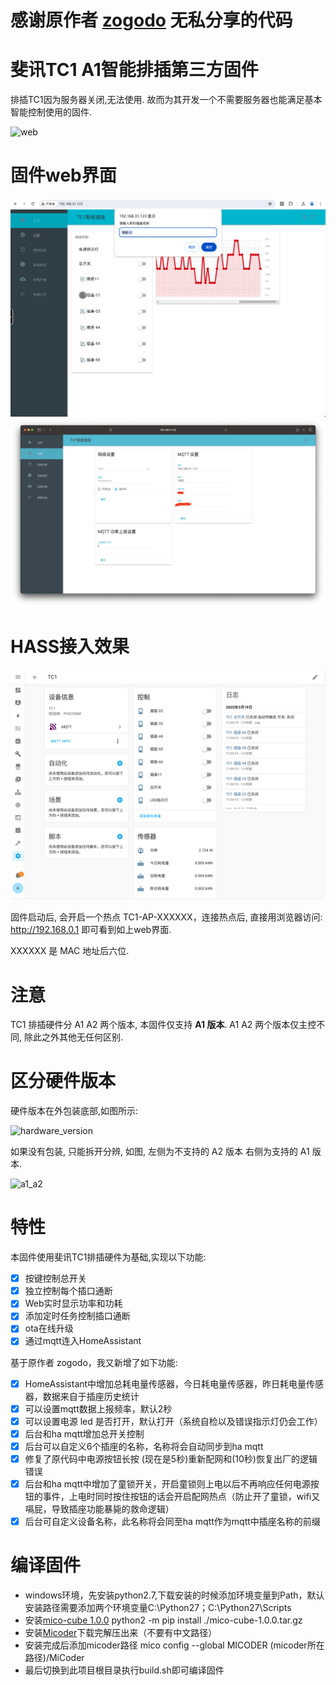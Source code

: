 # 感谢原作者 [zogodo](https://github.com/zogodo/zTC1) 无私分享的代码
# 斐讯TC1 A1智能排插第三方固件
排插TC1因为服务器关闭,无法使用. 故而为其开发一个不需要服务器也能满足基本智能控制使用的固件.

![web](./doc/Phicomm_TC1.png)



# 固件web界面

<img src="doc/IMG_0863.png"><img src="doc/1.png">

# HASS接入效果
<img src="doc/IMG_0862.png">

固件启动后, 会开启一个热点 TC1-AP-XXXXXX，连接热点后, 直接用浏览器访问: http://192.168.0.1 即可看到如上web界面.

XXXXXX 是 MAC 地址后六位.



# 注意

TC1 排插硬件分 A1 A2 两个版本, 本固件仅支持 **A1 版本**. A1 A2 两个版本仅主控不同, 除此之外其他无任何区别.



# 区分硬件版本

硬件版本在外包装底部,如图所示:

![hardware_version](./doc/hardware_version.png)

如果没有包装, 只能拆开分辨, 如图, 左侧为不支持的 A2 版本 右侧为支持的 A1 版本.

![a1_a2](./doc/a1_a2.png)



# 特性

本固件使用斐讯TC1排插硬件为基础,实现以下功能:

- [x] 按键控制总开关
- [x] 独立控制每个插口通断
- [x] Web实时显示功率和功耗
- [x] 添加定时任务控制插口通断
- [x] ota在线升级
- [x] 通过mqtt连入HomeAssistant

基于原作者 zogodo，我又新增了如下功能:

- [x] HomeAssistant中增加总耗电量传感器，今日耗电量传感器，昨日耗电量传感器，数据来自于插座历史统计
- [x] 可以设置mqtt数据上报频率，默认2秒
- [x] 可以设置电源 led 是否打开，默认打开（系统自检以及错误指示灯仍会工作）
- [x] 后台和ha mqtt增加总开关控制
- [x] 后台可以自定义6个插座的名称，名称将会自动同步到ha mqtt
- [x] 修复了原代码中电源按钮长按 (现在是5秒)重新配网和(10秒)恢复出厂的逻辑错误 
- [x] 后台和ha mqtt中增加了童锁开关，开启童锁则上电以后不再响应任何电源按钮的事件，上电时同时按住按钮的话会开启配网热点（防止开了童锁，wifi又嗝屁，导致插座功能暴毙的救命逻辑）
- [x] 后台可自定义设备名称，此名称将会同至ha mqtt作为mqtt中插座名称的前缀

# 编译固件

- windows环境，先安装python2.7,下载安装的时候添加环境变量到Path，默认安装路径需要添加两个环境变量C:\Python27；C:\Python27\Scripts
- 安装[mico-cube 1.0.0](https://files.pythonhosted.org/packages/a8/4e/687a3ef2edabfd9fdd797747d6eeb2ddbe70e65c49fa4062268281a0ded4/mico-cube-1.0.0.tar.gz#sha256=4a930d394344f72c862c203d5d8a832357c3b3dc940c825ca3e528453dd2f17f) python2 -m pip install ./mico-cube-1.0.0.tar.gz
- 安装[Micoder](http://firmware.mxchip.com/MiCoder_v1.3_Win32:64.zip)下载完解压出来（不要有中文路径）
- 安装完成后添加micoder路径 mico config --global MICODER (micoder所在路径)/MiCoder
- 最后切换到此项目根目录执行build.sh即可编译固件






